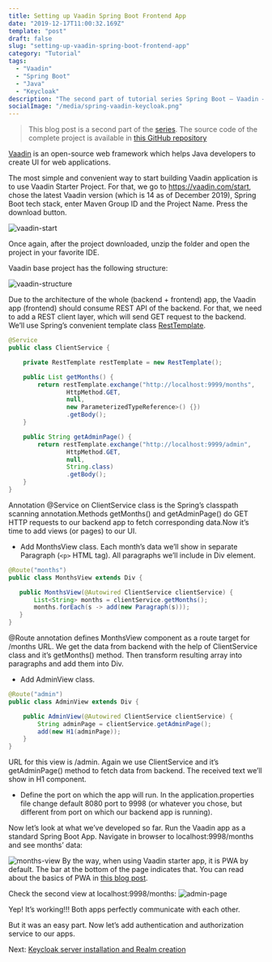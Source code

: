 ```yaml
---
title: Setting up Vaadin Spring Boot Frontend App
date: "2019-12-17T11:00:32.169Z"
template: "post"
draft: false
slug: "setting-up-vaadin-spring-boot-frontend-app"
category: "Tutorial"
tags:
  - "Vaadin"
  - "Spring Boot"
  - "Java"
  - "Keycloak"
description: "The second part of tutorial series Spring Boot – Vaadin – Keycloak – Spring Security Integration."
socialImage: "/media/spring-vaadin-keycloak.png"
---
```


> This blog post is a second part of the [series](https://ramonak.io/posts/spring-boot-vaadin-keycloak-spring-security-integration).
> The source code of the complete project is available in <a href="https://github.com/KaterinaLupacheva/spring-boot-vaadin-keycloak-demo" target="_blank">this GitHub repository</a>


[Vaadin](https://vaadin.com/) is an open-source web framework which helps Java developers to create UI for web applications.

The most simple and convenient way to start building Vaadin application is to use Vaadin Starter Project. For that, we go to https://vaadin.com/start, chose the latest Vaadin version (which is 14 as of December 2019), Spring Boot tech stack, enter Maven Group ID and the Project Name. Press the download button.

![vaadin-start](/posts/Vaadin-KeyCloak/vaadin-start.JPG)

Once again, after the project downloaded, unzip the folder and open the project in your favorite IDE.

Vaadin base project has the following structure:

![vaadin-structure](/posts/Vaadin-KeyCloak/vaadin-structure.JPG)

Due to the architecture of the whole (backend + frontend) app, the Vaadin app (frontend) should consume REST API of the backend. For that, we need to add a REST client layer, which will send GET request to the backend. We’ll use Spring’s convenient template class [RestTemplate](https://docs.spring.io/spring/docs/current/javadoc-api/org/springframework/web/client/RestTemplate.html).

```java
@Service
public class ClientService {

    private RestTemplate restTemplate = new RestTemplate();

    public List getMonths() {
        return restTemplate.exchange("http://localhost:9999/months",
                HttpMethod.GET,
                null,
                new ParameterizedTypeReference>() {})
                .getBody();
    }

    public String getAdminPage() {
        return restTemplate.exchange("http://localhost:9999/admin",
                HttpMethod.GET,
                null,
                String.class)
                .getBody();
    }
}
```

Annotation @Service on ClientService class is the Spring’s classpath scanning annotation.Methods getMonths() and getAdminPage() do GET HTTP requests to our backend app to fetch corresponding data.Now it’s time to add views (or pages) to our UI. 
* Add MonthsView class. Each month’s data we’ll show in separate Paragraph (```<p>``` HTML tag). All paragraphs we’ll include in Div element.

```java
@Route("months")
public class MonthsView extends Div {

   public MonthsView(@Autowired ClientService clientService) {
       List<String> months = clientService.getMonths();
       months.forEach(s -> add(new Paragraph(s)));
   }
}
```

@Route annotation defines MonthsView component as a route target for /months URL. We get the data from backend with the help of ClientService class and it’s getMonths() method. Then transform resulting array into paragraphs and add them into Div.

* Add AdminView class.
```java
@Route("admin")
public class AdminView extends Div {

    public AdminView(@Autowired ClientService clientService) {
        String adminPage = clientService.getAdminPage();
        add(new H1(adminPage));
    }
}
```

URL for this view is /admin. Again we use ClientService and it’s getAdminPage() method to fetch data from backend. The received text we’ll show in H1 component.

* Define the port on which the app will run. In the application.properties file change default 8080 port to 9998 (or whatever you chose, but different from port on which our backend app is running).

Now let’s look at what we’ve developed so far. Run the Vaadin app as a standard Spring Boot App. Navigate in browser to localhost:9998/months and see months’ data:

![months-view](/posts/Vaadin-KeyCloak/months-view.JPG)
By the way, when using Vaadin starter app, it is PWA by default. The bar at the bottom of the page indicates that. You can read about the basics of PWA in [this blog post](/posts/what-is-progressive-web-app).

Check the second view at localhost:9998/months:
![admin-page](/posts/Vaadin-KeyCloak/admin-page.JPG)

Yep! It’s working!!! Both apps perfectly communicate with each other. 

But it was an easy part. Now let’s add authentication and authorization service to our apps.

Next: [Keycloak server installation and Realm creation](/posts/keycloak-server-installation-and-realm-creation)